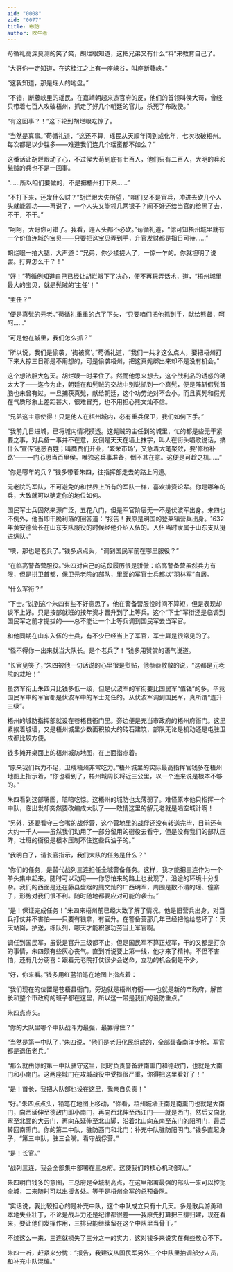 ```yaml
---
aid: "0008"
zid: "0077"
title: 布防
author: 吹牛者
---
```


苟循礼高深莫测的笑了笑，胡烂眼知道，这把兄弟又有什么“料”来教育自己了。

“大哥你一定知道，在这桂江之上有一座峡谷，叫座断藤峡。”

“这我知道，那是瑶人的地盘。”

“不错，断藤峡里的瑶民，在嘉靖朝起来造官府的反，他们的首领叫侯大苟，曾经只带着七百人攻破梧州，抓走了好几个朝廷的官儿，杀死了布政使。”

“有这回事？！”这下轮到胡烂眼吃惊了。

“当然是真事。”苟循礼道，“这还不算，瑶民从天顺年间到成化年，七次攻破梧州。每次都是以少胜多――难道我们连几个瑶蛮都不如么？”

这番话让胡烂眼动了心，不过侯大苟到底有七百人，他们只有二百人，大明的兵和髡贼的兵也不是一回事。

“……所以咱们要做的，不是把梧州打下来……”

“不打下来，还发什么财？”胡烂眼大失所望，“咱们又不是官兵，冲进去砍几个人头就能领功――再说了，一个人头又能领几两银子？闹不好还给当官的给黑了去，不干，不干。”

“呵呵，大哥你可错了。我看，连人头都不必砍。”苟循礼道，“你可知梧州城里就有一个价值连城的宝贝――只要把这宝贝弄到手，升官发财都是指日可待……”

胡烂眼一拍大腿，大声道：“兄弟，你少揉搓人了，一惊一乍的。你就坦明了说罢。打算怎么干？！”

“好！”苟循例知道自己已经让胡烂眼下了决心，便不再玩弄话术，道，“梧州城里最大的宝贝，就是髡贼的‘主任’！”

“主任？”

“便是真髡的元老。”苟循礼重重的点了下头，“只要咱们把他抓到手，献给熊督，呵呵……”

“可是他在城里，我们怎么抓？”

“所以说，我们是偷袭，‘掏被窝’。”苟循礼道，“我们一共才这么点人，要把梧州打下来大掠三日那是不用想的，可是偷袭梧州，把这真髡绑出来却不是没有机会。”

这个想法胆大包天。胡烂眼一时呆住了。然而他思来想去，这个战利品的诱惑的确太大了――迄今为止，朝廷在和髡贼的交战中别说抓到一个真髡，便是阵斩假髡首脑也未曾有过。一旦捕获真髡，献给朝廷，这个功劳绝对不会小。而且真髡和假髡在气质形象上差距甚大，很难冒充，也不用担心熊文灿不信。

“兄弟这主意使得！只是他人在梧州城内，必有重兵保卫，我们如何下手。”

“我前几日进城，已将城内情况摸透。这髡贼的主任到的城里，忙的都是些无干紧要之事，对兵备一事并不在意，反倒是天天在墙上抹字，叫人在街头唱歌说话，搞什么‘宣传’迷惑百姓；叫商贾们开业，‘繁荣市场’，又急着大笔聚敛，要‘修桥补路’――一门心思当百里侯。唯独这兵事准备，倒不甚在意。这便是可趁之机……”

“你是哪年的兵？”钱多带着朱四，往指挥部走去的路上问道。

元老院的军队，不可避免的和世界上所有的军队一样，喜欢排资论辈。你是哪年的兵，大致就可以确定你的地位如何。

国民军士兵固然来源广泛，五花八门，但是军官阶层无一不是伏波军出身。朱四也不例外，他当即干脆利落的回答道：“报告！我原是明国的登莱镇营兵出身。1632 年黄安德营长在山东支队服役的时候经他介绍入伍的。入伍当时隶属于山东支队挺进纵队。”

“噢，那也是老兵了。”钱多点点头，“调到国民军前在哪里服役？”

“在临高警备营服役。”朱四对自己的这段履历很是骄傲：临高警备营虽然兵力有限，但是拱卫首都，保卫元老院的部队，里面的军官士兵都以“羽林军”自居。

“什么军衔？”

“下士。”说到这个朱四有些不好意思了，他在警备营服役时间不算短，但是表现却谈不上好。只是按部就班的按年资才晋升到了上等兵。这个“下士”军衔还是临调到国民军之前才提拔的――总不能让一个上等兵调到国民军去当军官。

和他同期在山东入伍的士兵，有不少已经当上了军官，军士算是很常见的了。

“怪不得你一出来就当大队长。是个老兵了！”钱多用赞赏的语气说道。

“长官见笑了，”朱四被他一句话说的心里很是熨贴，他恭恭敬敬的说，“这都是元老院的栽培！”

虽然军衔上朱四只比钱多低一级，但是伏波军的军衔要比国民军“值钱”的多。毕竟国民军中的军官都是伏波军中的军士充任的。从伏波军调到国民军，真所谓“连升三级”。

梧州的城防指挥部就设在苍梧县衙门里。旁边便是充当市政府的梧州府衙门。这里紧挨着城墙，又是梧州城里少数面积较大的砖石建筑，部队无论是机动还是屯驻卫戍都比较方便。

钱多摊开桌面上的梧州城防地图，在上面指点着。

“原来我们兵力不足，卫戍梧州非常吃力。”梧州城里的实际最高指挥官钱多在梧州地图上指示着，“你也看到了，梧州城周长将近三公里，以一个连来说是根本不够的。”

朱四看到这部署图，暗暗吃惊。这梧州的城防也太薄弱了。难怪原本他只指挥一个中队，临出发却突然要改编成大队了――敢情这里的解元老就是唱空城计啊！

“另外，还要看守三合嘴的战俘营，这个营地里的战俘还没有转送完毕，目前还有大约一千人――虽然我们动用了一部分留用的衙役去看守，但是没有我们的部队压阵，壮班的衙役是根本压制不住这些兵油子的。”

“我明白了，请长官指示，我们大队的任务是什么？”

“你们的任务，是替代战列三连担任全城警备任务。这样，我才能把三连作为一个拳头集中起来，随时可以动用――你恐怕来的路上也发现了，沿途的环境十分复杂。我们的西面是还在藤县盘踞的熊文灿的广西明军，周围是数不清的瑶、僮寨子，形势对我们很不利。随时随地都要应对可能的袭击。”

“是！保证完成任务！”朱四来梧州前已经大致了解了情况。他是旧营兵出身，对当兵打仗并不害怕――只要有钱拿，有官升。在警备营那几年已经把他给憋坏了：天天站岗，护送，练队列，哪天才能积够功劳当上军官啊。

调任到国民军，虽说是官升三级都不止，但是国民军不算正规军，干的又都是打杂的事情，朱四颇有些灰心丧气。直到听说要上第一线，他才来了精神。不但不害怕，还有几分窃喜：跟着元老院打仗很少会送命，立功的机会倒是不少。

“好，你来看。”钱多用红蓝铅笔在地图上指点着：

“我们现在的位置是苍梧县衙门，旁边就是梧州府衙――也就是新的市政府，解首长和整个市政府的班子都在这里，所以这一带是我们的设防重点。”

朱四点点头。

“你的大队里哪个中队战斗力最强，最靠得住？”

“当然是第一中队了，”朱四说，“他们是老归化民组成的，全部装备南洋步枪，军官都是退伍老兵。”

“那么就由你的第一中队驻守这里，同时负责警备驻南熏门和德政门，也就是大南门和小南门。这两座城门在攻城战役中受损很严重，你得把这里看好了！”

“是！首长，我把大队部也设在这里，我亲自负责！”

“好。”朱四点点头，铅笔在地图上移动，“你看，梧州城墙正南是南熏门也就是大南门，向西延伸至德政门即小南门，再向西北伸至西江门――就是西门，然后又向北弯至北面的大云门，再向东延伸至北山脚，沿着北山向东南至东门的阳明门，最后转回南熏门。你的第二中队，驻防西门和北门；补充中队驻防阳明门。”钱多直起身子，“第三中队，驻三合嘴。看守战俘营。”

“是！长官。”

“战列三连，我会全部集中部署在三总府。这使我们的核心机动部队。”

朱四明白钱多的意图，三总府是全城制高点，在这里部署最强的部队一来可以控扼全城，二来随时可以出援各处。等于是梧州全军的总预备队。

“实话说，我比较担心的是补充中队，这个中队成立只有十几天。多是散兵游勇和本地失业壮丁，不论是战斗力还是纪律都很差――我原先打算把三排归建，现在看来，要让他们发挥作用，三排只能继续留在这个中队里当骨干。”

不过这么一来，三连就损失了三分之一的实力，这对钱多来说实在有些放心不下。

朱四一听，赶紧来分忧：“报告，我建议从国民军另外三个中队里抽调部分人员，和补充中队混编。”
